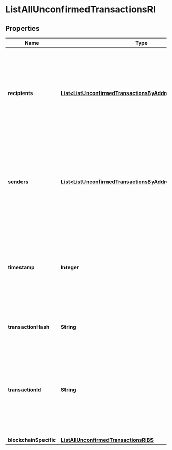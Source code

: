 

# ListAllUnconfirmedTransactionsRI


## Properties

| Name | Type | Description | Notes |
|------------ | ------------- | ------------- | -------------|
|**recipients** | [**List&lt;ListUnconfirmedTransactionsByAddressRIRecipientsInner&gt;**](ListUnconfirmedTransactionsByAddressRIRecipientsInner.md) | Represents a list of recipient addresses with the respective amounts. In account-based protocols like Ethereum there is only one address in this list. |  |
|**senders** | [**List&lt;ListUnconfirmedTransactionsByAddressRISendersInner&gt;**](ListUnconfirmedTransactionsByAddressRISendersInner.md) | Represents a list of sender addresses with the respective amounts. In account-based protocols like Ethereum there is only one address in this list. |  |
|**timestamp** | **Integer** | Defines the exact date/time in Unix Timestamp when this transaction was mined, confirmed or first seen in Mempool, if it is unconfirmed. |  |
|**transactionHash** | **String** | String representation of the transaction hash |  |
|**transactionId** | **String** | Represents the unique identifier of a transaction, i.e. it could be &#x60;transactionId&#x60; in UTXO-based protocols like Bitcoin, and transaction &#x60;hash&#x60; in Ethereum blockchain. |  |
|**blockchainSpecific** | [**ListAllUnconfirmedTransactionsRIBS**](ListAllUnconfirmedTransactionsRIBS.md) |  |  |



